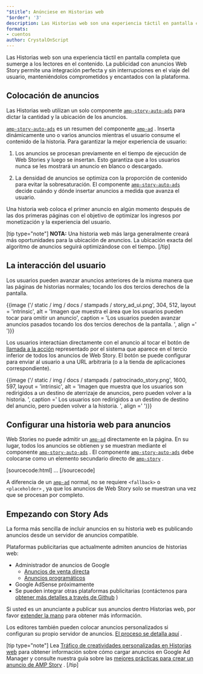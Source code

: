 ```yaml
---
"$title": Anúnciese en Historias web
"$order": '3'
description: Las Historias web son una experiencia táctil en pantalla completa que sumerge a los lectores en el contenido. La publicidad con anuncios AMP Story permite un uso fluido y sin interrupciones ...
formats:
- cuentos
author: CrystalOnScript
---
```


Las Historias web son una experiencia táctil en pantalla completa que sumerge a los lectores en el contenido. La publicidad con anuncios Web Story permite una integración perfecta y sin interrupciones en el viaje del usuario, manteniéndolos comprometidos y encantados con la plataforma.

## Colocación de anuncios

Las Historias web utilizan un solo componente [`amp-story-auto-ads`](../../../documentation/components/reference/amp-story-auto-ads.md) para dictar la cantidad y la ubicación de los anuncios.

[`amp-story-auto-ads`](../../../documentation/components/reference/amp-story-auto-ads.md) es un resumen del componente [`amp-ad`](../../../documentation/components/reference/amp-ad.md) . Inserta dinámicamente uno o varios anuncios mientras el usuario consume el contenido de la historia. Para garantizar la mejor experiencia de usuario:

1. Los anuncios se procesan previamente en el tiempo de ejecución de Web Stories y luego se insertan. Esto garantiza que a los usuarios nunca se les mostrará un anuncio en blanco o descargado.

2. La densidad de anuncios se optimiza con la proporción de contenido para evitar la sobresaturación. El componente [`amp-story-auto-ads`](../../../documentation/components/reference/amp-story-auto-ads.md) decide cuándo y dónde insertar anuncios a medida que avanza el usuario.

Una historia web coloca el primer anuncio en algún momento después de las dos primeras páginas con el objetivo de optimizar los ingresos por monetización y la experiencia del usuario.

<amp-anim width="360" height="640" src="/static/img/docs/stampads/stamp_gif_ad.gif">
  <amp-img placeholder width="360" height="640" src="/static/img/docs/stampads/stamp_gif_still.png">
  </amp-img></amp-anim>

[tip type="note"] **NOTA:** Una historia web más larga generalmente creará más oportunidades para la ubicación de anuncios. La ubicación exacta del algoritmo de anuncios seguirá optimizándose con el tiempo. [/tip]

## La interacción del usuario

Los usuarios pueden avanzar anuncios anteriores de la misma manera que las páginas de historias normales; tocando los dos tercios derechos de la pantalla.

{{image (&#39;/ static / img / docs / stampads / story_ad_ui.png&#39;, 304, 512, layout = &#39;intrinsic&#39;, alt = &#39;Imagen que muestra el área que los usuarios pueden tocar para omitir un anuncio&#39;, caption = &#39;Los usuarios pueden avanzar anuncios pasados tocando los dos tercios derechos de la pantalla. &#39;, align =&#39; &#39;)}}

Los usuarios interactúan directamente con el anuncio al tocar el botón de [llamada a la acción](story_ads_best_practices.md#call-to-action-button-text-enum) representado por el sistema que aparece en el tercio inferior de todos los anuncios de Web Story. El botón se puede configurar para enviar al usuario a una URL arbitraria (o a la tienda de aplicaciones correspondiente).

{{image (&#39;/ static / img / docs / stampads / patrocinado_story.png&#39;, 1600, 597, layout = &#39;intrinsic&#39;, alt = &#39;Imagen que muestra que los usuarios son redirigidos a un destino de aterrizaje de anuncios, pero pueden volver a la historia. &#39;, caption =&#39; Los usuarios son redirigidos a un destino de destino del anuncio, pero pueden volver a la historia. &#39;, align =&#39; &#39;)}}

## Configurar una historia web para anuncios

Web Stories no puede admitir un [`amp-ad`](../../../documentation/components/reference/amp-ad.md) directamente en la página. En su lugar, todos los anuncios se obtienen y se muestran mediante el componente [`amp-story-auto-ads`](../../../documentation/components/reference/amp-story-auto-ads.md) . El componente [`amp-story-auto-ads`](../../../documentation/components/reference/amp-story-auto-ads.md) debe colocarse como un elemento secundario directo de [`amp-story`](../../../documentation/components/reference/amp-story.md) .

[sourcecode:html]
<amp-story>
  <amp-story-auto-ads>
    <script type="application/json">
      {
        "ad-attributes": {
          // ad server configuration
        }
      }
    </script>
  </amp-story-auto-ads>
  <amp-story-page>
  ...
</amp-story>
[/sourcecode]

A diferencia de un [`amp-ad`](../../../documentation/components/reference/amp-ad.md) normal, no se requiere `<fallback>` o `<placeholder>` , ya que los anuncios de Web Story solo se muestran una vez que se procesan por completo.

## Empezando con Story Ads

La forma más sencilla de incluir anuncios en su historia web es publicando anuncios desde un servidor de anuncios compatible.

Plataformas publicitarias que actualmente admiten anuncios de historias web:

- Administrador de anuncios de Google
    - [Anuncios de venta directa](https://support.google.com/admanager/answer/9038178)
    - [Anuncios programáticos](https://support.google.com/admanager/answer/9416436)
- Google AdSense próximamente
- Se pueden integrar otras plataformas publicitarias (contáctenos para [obtener más detalles a través de Github](https://github.com/ampproject/amphtml/issues/30769) )

Si usted es un anunciante a publicar sus anuncios dentro Historias web, por favor [extender la mano](mailto:story-ads-wg@google.com) para obtener más información.

Los editores también pueden colocar anuncios personalizados si configuran su propio servidor de anuncios. [El proceso se detalla aquí](https://github.com/ampproject/amphtml/blob/master/extensions/amp-story/amp-story-ads.md#publisher-placed-ads) .

[tip type="note"] Lea [Tráfico de creatividades personalizadas en Historias web](https://support.google.com/admanager/answer/9038178) para obtener información sobre cómo cargar anuncios en Google Ad Manager y consulte nuestra guía sobre las [mejores prácticas para crear un anuncio de AMP Story](story_ads_best_practices.md) . [/tip]
